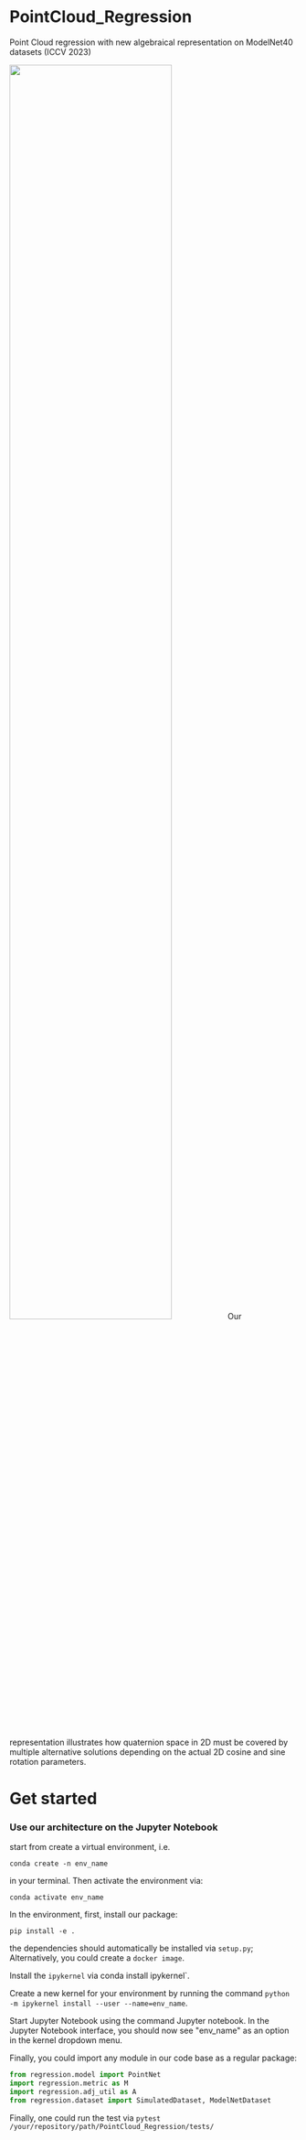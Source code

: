 # PointCloud_Regression
Point Cloud regression with new algebraical representation on ModelNet40 datasets (ICCV 2023)

<img src="https://github.com/EmperorAkashi/PointCloud_Regression/blob/main/docs/Figure2-v1.jpg" width="75%" >
Our representation illustrates how quaternion space in 2D must be covered by multiple alternative solutions depending on the actual 2D cosine and sine rotation parameters.
 
# Get started
### Use our architecture on the Jupyter Notebook 
start from create a virtual environment, i.e.

`conda create -n env_name` 

in your terminal. Then activate the environment via:

`conda activate env_name`

In the environment, first, install our package:

`pip install -e .`

the dependencies should automatically be installed via `setup.py`; Alternatively, you could create a `docker image`.

Install the `ipykernel` via conda install ipykernel`.

Create a new kernel for your environment by running the command `python -m ipykernel install --user --name=env_name`.

Start Jupyter Notebook using the command Jupyter notebook. In the Jupyter Notebook interface, you should now see "env_name" as an option in the kernel dropdown menu.

Finally, you could import any module in our code base as a regular package:

```python
from regression.model import PointNet
import regression.metric as M
import regression.adj_util as A
from regression.dataset import SimulatedDataset, ModelNetDataset
```

Finally, one could run the test via `pytest /your/repository/path/PointCloud_Regression/tests/`


